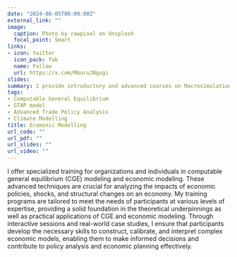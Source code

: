 ```yaml
---
date: "2024-08-05T00:00:00Z"
external_link: ""
image:
  caption: Photo by rawpixel on Unsplash
  focal_point: Smart
links:
- icon: twitter
  icon_pack: fab
  name: Follow
  url: https://x.com/MburuJNgugi
slides: 
summary: I provide introductory and advanced courses on Macrosimulation. This includes training on computable general equilibrium models like GTAP model, simulation softwares like GEMPACK and RunGTAP.
tags:
- Computable General Equilibrium
- GTAP model
- Advanced Trade Policy Analysis
- Climate Modelling
title: Ecomonic Modelling
url_code: ""
url_pdf: ""
url_slides: ""
url_video: ""
---
```


I offer specialized training for organizations and individuals in computable general equilibrium (CGE) modeling and economic modeling. These advanced techniques are crucial for analyzing the impacts of economic policies, shocks, and structural changes on an economy. My training programs are tailored to meet the needs of participants at various levels of expertise, providing a solid foundation in the theoretical underpinnings as well as practical applications of CGE and economic modeling. Through interactive sessions and real-world case studies, I ensure that participants develop the necessary skills to construct, calibrate, and interpret complex economic models, enabling them to make informed decisions and contribute to policy analysis and economic planning effectively.
